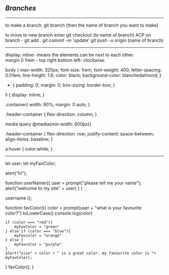 
## *Branches*

****

to make a branch. 
git branch (then the name of branch you want to make)  

to move to new branch enter
git checkout (to name of branch)
ACP on branch - 
git add . 
git commit -m 'update'
git push -u origin (name of branch)

****  

display: inline- means the elements can be next to each other.  
margin 0 1rem  - top right bottom left- clockwise. 

body {
    max-width: 320px;
    font-size: 1rem;
    font-weight: 400;
    letter-spacing: 0.01em;
    line-height: 1.6;
    color: black;
    background-color: blanchedalmond;
}

* {
    padding: 0;
    margin: 0;
    box-sizing: border-box;
}

li {
    display: inline;
}

.container{
    width: 90%;
    margin: 0 auto;
}

.header-container {
    flex-direction: column;
}

media query
@media(min-width: 600px){

.header-container {
    flex-direction: row;
    justify-content: space-between;
    align-items: baseline;
}

a:hover {
    color:white;
}

****

let user;
let myFavColor;


alert("hi");

function userNamer({
    user = prompt("please tell me your name");
    alert("welcome to my site" + user)
}
)

username ();

function favColor(){
    color = prompt(user + "what is your favourite color?").toLowerCase()
    console.log(color)

    if (color === "red"){
        myFavColor = "green"
    } else if (color === "blue"){
        myFavcolor = "orange"
    } else {
        myFavcolor = "purple"
    }
    alert("nice" + color + " is a great color. my favourite color is "+ myFavColor);
}
favColor();
}